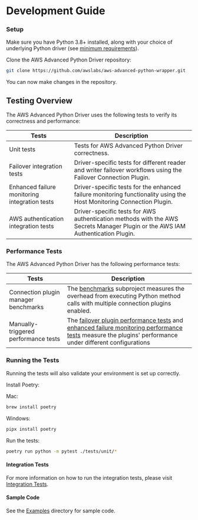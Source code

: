 # Development Guide

### Setup
Make sure you have Python 3.8+ installed, along with your choice of underlying Python driver (see [minimum requirements](../GettingStarted.md#minimum-requirements)).

Clone the AWS Advanced Python Driver repository:

```bash
git clone https://github.com/awslabs/aws-advanced-python-wrapper.git
```

You can now make changes in the repository.

## Testing Overview

The AWS Advanced Python Driver uses the following tests to verify its correctness and performance:

| Tests                                         | Description                                                                                                                                              |
|-----------------------------------------------|----------------------------------------------------------------------------------------------------------------------------------------------------------|
| Unit tests                                    | Tests for AWS Advanced Python Driver correctness.                                                                                                                   |
| Failover integration tests                    | Driver-specific tests for different reader and writer failover workflows using the Failover Connection Plugin.                                           |
| Enhanced failure monitoring integration tests | Driver-specific tests for the enhanced failure monitoring functionality using the Host Monitoring Connection Plugin.                                     |
| AWS authentication integration tests          | Driver-specific tests for AWS authentication methods with the AWS Secrets Manager Plugin or the AWS IAM Authentication Plugin.                           |

### Performance Tests

The AWS Advanced Python Driver has the following performance tests:

| Tests                                         | Description                                                                                                                                              |
|-----------------------------------------------|----------------------------------------------------------------------------------------------------------------------------------------------------------|
| Connection plugin manager benchmarks          | The [benchmarks](../../benchmarks/README.md) subproject measures the overhead from executing Python method calls with multiple connection plugins enabled. |
| Manually-triggered performance tests          | The [failover plugin performance tests](../../tests/integration/container/test_failover_performance.py) and [enhanced failure monitoring performance tests](../..tests/integration/container/test_read_write_splitting_performance.py) measure the plugins' performance under different configurations |

### Running the Tests

Running the tests will also validate your environment is set up correctly.

Install Poetry:

Mac:
```bash
brew install poetry
```

Windows:
```bash
pipx install poetry
```
Run the tests:

```bash
poetry run python -m pytest ./tests/unit/*
```

#### Integration Tests
For more information on how to run the integration tests, please visit [Integration Tests](../development-guide/IntegrationTests.md).

#### Sample Code
See the [Examples](../../docs/examples/) directory for sample code.
